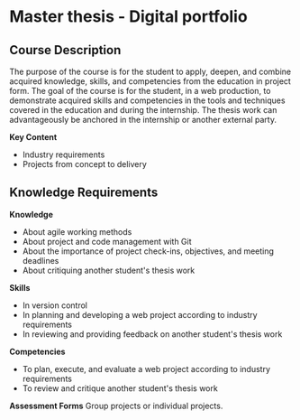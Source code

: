 # Master thesis - Digital portfolio

## Course Description

The purpose of the course is for the student to apply, deepen, and combine acquired knowledge, skills, and competencies from the education in project form. The goal of the course is for the student, in a web production, to demonstrate acquired skills and competencies in the tools and techniques covered in the education and during the internship. The thesis work can advantageously be anchored in the internship or another external party.

**Key Content**
- Industry requirements
- Projects from concept to delivery


## Knowledge Requirements

**Knowledge**
- About agile working methods
- About project and code management with Git
- About the importance of project check-ins, objectives, and meeting deadlines
- About critiquing another student's thesis work

**Skills**
- In version control
- In planning and developing a web project according to industry requirements
- In reviewing and providing feedback on another student's thesis work

**Competencies**
- To plan, execute, and evaluate a web project according to industry requirements
- To review and critique another student's thesis work

**Assessment Forms**
Group projects or individual projects.

